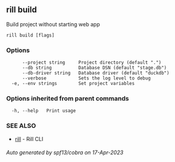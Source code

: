 ## rill build

Build project without starting web app

```
rill build [flags]
```

### Options

```
      --project string     Project directory (default ".")
      --db string          Database DSN (default "stage.db")
      --db-driver string   Database driver (default "duckdb")
      --verbose            Sets the log level to debug
  -e, --env strings        Set project variables
```

### Options inherited from parent commands

```
  -h, --help   Print usage
```

### SEE ALSO

* [rill](rill.md)	 - Rill CLI

###### Auto generated by spf13/cobra on 17-Apr-2023
